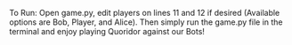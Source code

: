 To Run: Open game.py, edit players on lines 11 and 12 if desired (Available options are Bob, Player, and Alice). Then simply run the game.py file in the terminal and enjoy playing Quoridor against our Bots!
